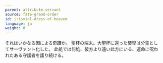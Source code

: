 ```yaml
---
parent: attribute.servant
source: fate-grand-order
id: irisviel-dress-of-heaven
language: ja
weight: 0
---
```


それはいかなる因による奇蹟か。
聖杯の端末。大聖杯に還った嬰児は分霊としてサーヴァント化した。
此処では何処、彼方より遠い此方にいる、運命に呪われたある守護者を護り続ける。
